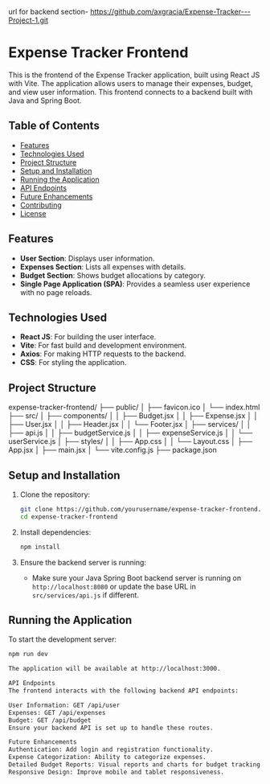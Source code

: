url for backend section- https://github.com/axgracia/Expense-Tracker---Project-1.git

# Expense Tracker Frontend

This is the frontend of the Expense Tracker application, built using React JS with Vite. The application allows users to manage their expenses, budget, and view user information. This frontend connects to a backend built with Java and Spring Boot.

## Table of Contents

- [Features](#features)
- [Technologies Used](#technologies-used)
- [Project Structure](#project-structure)
- [Setup and Installation](#setup-and-installation)
- [Running the Application](#running-the-application)
- [API Endpoints](#api-endpoints)
- [Future Enhancements](#future-enhancements)
- [Contributing](#contributing)
- [License](#license)

## Features

- **User Section**: Displays user information.
- **Expenses Section**: Lists all expenses with details.
- **Budget Section**: Shows budget allocations by category.
- **Single Page Application (SPA)**: Provides a seamless user experience with no page reloads.

## Technologies Used

- **React JS**: For building the user interface.
- **Vite**: For fast build and development environment.
- **Axios**: For making HTTP requests to the backend.
- **CSS**: For styling the application.

## Project Structure
expense-tracker-frontend/
├── public/
│ ├── favicon.ico
│ └── index.html
├── src/
│ ├── components/
│ │ ├── Budget.jsx
│ │ ├── Expense.jsx
│ │ ├── User.jsx
│ │ ├── Header.jsx
│ │ └── Footer.jsx
│ ├── services/
│ │ ├── api.js
│ │ ├── budgetService.js
│ │ ├── expenseService.js
│ │ └── userService.js
│ ├── styles/
│ │ ├── App.css
│ │ └── Layout.css
│ ├── App.jsx
│ ├── main.jsx
│ └── vite.config.js
├── package.json


## Setup and Installation

1. Clone the repository:

    ```bash
    git clone https://github.com/yourusername/expense-tracker-frontend.git
    cd expense-tracker-frontend
    ```

2. Install dependencies:

    ```bash
    npm install
    ```

3. Ensure the backend server is running:
   - Make sure your Java Spring Boot backend server is running on `http://localhost:8080` or update the base URL in `src/services/api.js` if different.

## Running the Application

To start the development server:

```bash
npm run dev

The application will be available at http://localhost:3000.

API Endpoints
The frontend interacts with the following backend API endpoints:

User Information: GET /api/user
Expenses: GET /api/expenses
Budget: GET /api/budget
Ensure your backend API is set up to handle these routes.

Future Enhancements
Authentication: Add login and registration functionality.
Expense Categorization: Ability to categorize expenses.
Detailed Budget Reports: Visual reports and charts for budget tracking.
Responsive Design: Improve mobile and tablet responsiveness.


